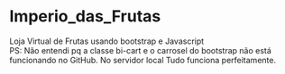# Imperio_das_Frutas
 Loja Virtual de Frutas usando bootstrap e Javascript <br>
 PS: Não entendi pq a classe bi-cart e o carrosel do bootstrap não está funcionando no GitHub. No servidor local Tudo funciona perfeitamente.
